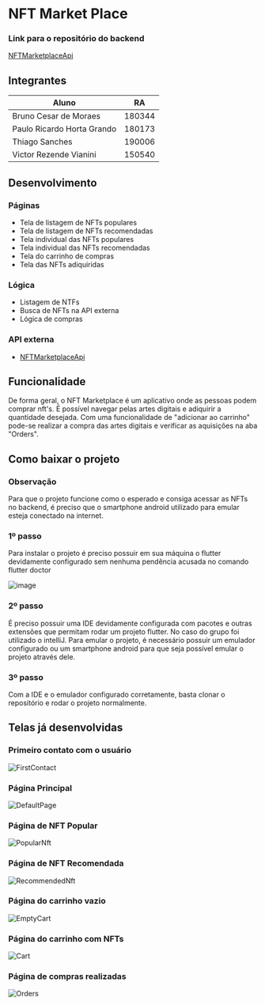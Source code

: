 # NFT Market Place

### Link para o repositório do backend
[NFTMarketplaceApi](https://github.com/thisanches07/NFTMarketplaceApi)
## Integrantes

| Aluno | RA |
| ----- | -- |
| Bruno Cesar de Moraes | 180344 |
| Paulo Ricardo Horta Grando | 180173 |
| Thiago Sanches | 190006 |
| Victor Rezende Vianini | 150540 |


## Desenvolvimento
### Páginas
* Tela de listagem de NFTs populares
* Tela de listagem de NFTs recomendadas
* Tela individual das NFTs populares
* Tela individual das NFTs recomendadas
* Tela do carrinho de compras
* Tela das NFTs adiquiridas

### Lógica
* Listagem de NTFs
* Busca de NFTs na API externa
* Lógica de compras

### API externa
* [NFTMarketplaceApi](https://github.com/thisanches07/NFTMarketplaceApi)

## Funcionalidade

De forma geral, o NFT Marketplace é um aplicativo onde as pessoas podem comprar nft's. É possível navegar pelas artes digitais e adiquirir a quantidade desejada. Com uma funcionalidade de "adicionar ao carrinho" pode-se realizar a compra das artes digitais e verificar as aquisições na aba "Orders".

## Como baixar o projeto

### Observação
Para que o projeto funcione como o esperado e consiga acessar as NFTs no backend, é preciso que o smartphone android utilizado para emular esteja conectado na internet.

### 1º passo
Para instalar o projeto é preciso possuir em sua máquina o flutter devidamente configurado sem nenhuma pendência acusada no comando flutter doctor

![image](https://user-images.githubusercontent.com/70613241/169708321-2b12861e-7fc9-4b27-b7bf-42a6316d45e3.png)

### 2º passo
É preciso possuir uma IDE devidamente configurada com pacotes e outras extensões que permitam rodar um projeto flutter. No caso do grupo foi utilizado o intelliJ. Para emular o projeto, é necessário possuir um emulador configurado ou um smartphone android para que seja possível emular o projeto através dele.

### 3º passo
Com a IDE e o emulador configurado corretamente, basta clonar o repositório e rodar o projeto normalmente.

## Telas já desenvolvidas

### Primeiro contato com o usuário
![FirstContact](https://user-images.githubusercontent.com/70613241/169708044-d38c9646-ea6c-44df-acdd-c91adc60518a.jpeg)


### Página Principal
![DefaultPage](https://user-images.githubusercontent.com/70613241/169708053-01aef3e4-8676-4ac1-af12-01b4b0884f2a.jpeg)


### Página de NFT Popular
![PopularNft](https://user-images.githubusercontent.com/70613241/169708062-78f8b7d9-16f1-4e08-8c2f-6f5703bee064.jpeg)

### Página de NFT Recomendada
![RecommendedNft](https://user-images.githubusercontent.com/70613241/169708069-9dd05380-eefe-4c9f-8619-970046e3f353.jpeg)

### Página do carrinho vazio 
![EmptyCart](https://user-images.githubusercontent.com/70613241/169708079-f57f9216-6ead-4be1-8ea5-a83f386544d8.jpeg)

### Página do carrinho com NFTs
![Cart](https://user-images.githubusercontent.com/70613241/169708096-e886fd0a-09b1-47f3-bc4b-6b99a69bf952.jpeg)

### Página de compras realizadas
![Orders](https://user-images.githubusercontent.com/70613241/169708100-4efcad0c-9fcc-4aaa-80ff-2b0ba11cf657.jpeg)






